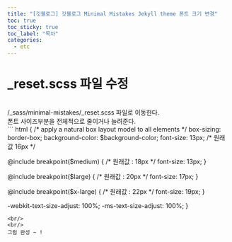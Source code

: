 ```yaml
---
title: "[깃블로그] 깃블로그 Minimal Mistakes Jekyll theme 폰트 크기 변경"
toc: true
toc_sticky: true
toc_label: "목차"
categories:
  - etc
---
```


# _reset.scss 파일 수정
<br/>
/_sass/minimal-mistakes/_reset.scss 파일로 이동한다.
<br/>
폰트 사이즈부분을 전체적으로 줄이거나 늘려준다.
<br/>
```
html {
  /* apply a natural box layout model to all elements */
  box-sizing: border-box;
  background-color: $background-color;
  font-size: 13px; /* 원래값 16px */

  @include breakpoint($medium) { /* 원래값 : 18px */
    font-size: 13px;
  }

  @include breakpoint($large) { /* 원래값 : 20px */
    font-size: 17px;
  }

  @include breakpoint($x-large) { /* 원래값 : 22px */
    font-size: 19px;
  }

  -webkit-text-size-adjust: 100%;
  -ms-text-size-adjust: 100%;
}
```
<br/>
<br/>
그럼 완성 ~ !
